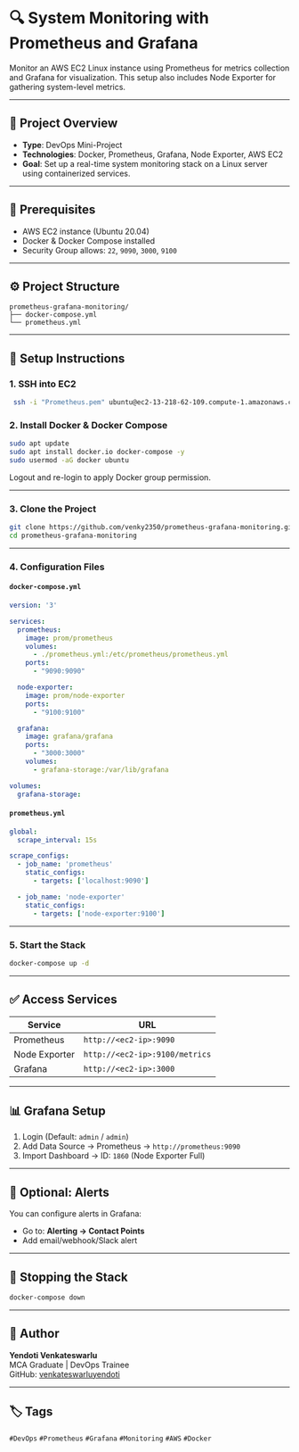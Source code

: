 
# 🔍 System Monitoring with Prometheus and Grafana

Monitor an AWS EC2 Linux instance using Prometheus for metrics collection and Grafana for visualization. This setup also includes Node Exporter for gathering system-level metrics.

---

## 📌 Project Overview

- **Type**: DevOps Mini-Project  
- **Technologies**: Docker, Prometheus, Grafana, Node Exporter, AWS EC2  
- **Goal**: Set up a real-time system monitoring stack on a Linux server using containerized services.

---

## 🧰 Prerequisites

- AWS EC2 instance (Ubuntu 20.04)
- Docker & Docker Compose installed
- Security Group allows: `22`, `9090`, `3000`, `9100`

---

## ⚙️ Project Structure

```
prometheus-grafana-monitoring/
├── docker-compose.yml
└── prometheus.yml
```

---

## 🧾 Setup Instructions

### 1. SSH into EC2

```bash
 ssh -i "Prometheus.pem" ubuntu@ec2-13-218-62-109.compute-1.amazonaws.com
```

### 2. Install Docker & Docker Compose

```bash
sudo apt update
sudo apt install docker.io docker-compose -y
sudo usermod -aG docker ubuntu
```

Logout and re-login to apply Docker group permission.

---

### 3. Clone the Project

```bash
git clone https://github.com/venky2350/prometheus-grafana-monitoring.git
cd prometheus-grafana-monitoring
```

---

### 4. Configuration Files

#### `docker-compose.yml`

```yaml
version: '3'

services:
  prometheus:
    image: prom/prometheus
    volumes:
      - ./prometheus.yml:/etc/prometheus/prometheus.yml
    ports:
      - "9090:9090"

  node-exporter:
    image: prom/node-exporter
    ports:
      - "9100:9100"

  grafana:
    image: grafana/grafana
    ports:
      - "3000:3000"
    volumes:
      - grafana-storage:/var/lib/grafana

volumes:
  grafana-storage:
```

#### `prometheus.yml`

```yaml
global:
  scrape_interval: 15s

scrape_configs:
  - job_name: 'prometheus'
    static_configs:
      - targets: ['localhost:9090']

  - job_name: 'node-exporter'
    static_configs:
      - targets: ['node-exporter:9100']
```

---

### 5. Start the Stack

```bash
docker-compose up -d
```

---

## ✅ Access Services

| Service       | URL                            |
|---------------|---------------------------------|
| Prometheus    | `http://<ec2-ip>:9090`         |
| Node Exporter | `http://<ec2-ip>:9100/metrics` |
| Grafana       | `http://<ec2-ip>:3000`         |

---

## 📊 Grafana Setup

1. Login (Default: `admin` / `admin`)
2. Add Data Source → Prometheus → `http://prometheus:9090`
3. Import Dashboard → ID: `1860` (Node Exporter Full)

---

## 🚨 Optional: Alerts

You can configure alerts in Grafana:
- Go to: **Alerting → Contact Points**
- Add email/webhook/Slack alert

---

## 🧹 Stopping the Stack

```bash
docker-compose down
```

---

## 📎 Author

**Yendoti Venkateswarlu**  
MCA Graduate | DevOps Trainee  
GitHub: [venkateswarluyendoti](https://github.com/venky2350)

---

## 🏷️ Tags

`#DevOps` `#Prometheus` `#Grafana` `#Monitoring` `#AWS` `#Docker`
